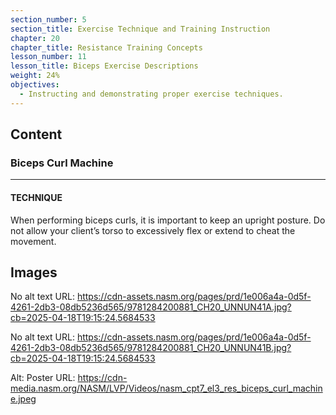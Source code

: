 ```yaml
---
section_number: 5
section_title: Exercise Technique and Training Instruction
chapter: 20
chapter_title: Resistance Training Concepts
lesson_number: 11
lesson_title: Biceps Exercise Descriptions
weight: 24%
objectives:
  - Instructing and demonstrating proper exercise techniques.
---
```


## Content
### Biceps Curl Machine

---

#### TECHNIQUE

When performing biceps curls, it is important to keep an upright posture. Do not allow your client’s torso to excessively flex or extend to cheat the movement.

## Images

No alt text
URL: https://cdn-assets.nasm.org/pages/prd/1e006a4a-0d5f-4261-2db3-08db5236d565/9781284200881_CH20_UNNUN41A.jpg?cb=2025-04-18T19:15:24.5684533

No alt text
URL: https://cdn-assets.nasm.org/pages/prd/1e006a4a-0d5f-4261-2db3-08db5236d565/9781284200881_CH20_UNNUN41B.jpg?cb=2025-04-18T19:15:24.5684533

Alt: Poster
URL: https://cdn-media.nasm.org/NASM/LVP/Videos/nasm_cpt7_el3_res_biceps_curl_machine.jpeg
